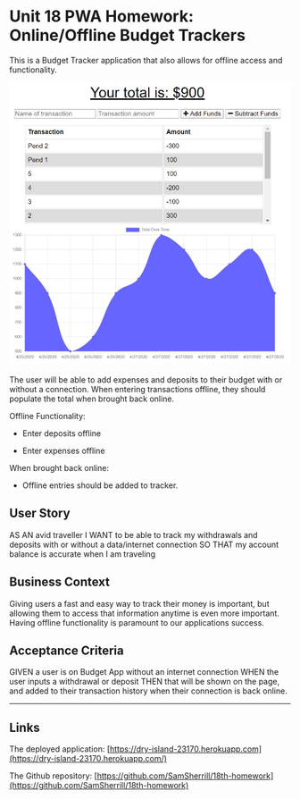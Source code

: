 # Unit 18 PWA Homework: Online/Offline Budget Trackers

This is a Budget Tracker application that also allows for offline access and functionality.

![App Preview](readme-screenshots/screenshot-for-readme.jpg)

The user will be able to add expenses and deposits to their budget with or without a connection. When entering transactions offline, they should populate the total when brought back online.

Offline Functionality:

  * Enter deposits offline

  * Enter expenses offline

When brought back online:

  * Offline entries should be added to tracker.

## User Story
AS AN avid traveller
I WANT to be able to track my withdrawals and deposits with or without a data/internet connection
SO THAT my account balance is accurate when I am traveling

## Business Context

Giving users a fast and easy way to track their money is important, but allowing them to access that information anytime is even more important. Having offline functionality is paramount to our applications success.


## Acceptance Criteria
GIVEN a user is on Budget App without an internet connection
WHEN the user inputs a withdrawal or deposit
THEN that will be shown on the page, and added to their transaction history when their connection is back online.

- - -


## Links

The deployed application: [https://dry-island-23170.herokuapp.com](https://dry-island-23170.herokuapp.com/)

The Github repository: [https://github.com/SamSherrill/18th-homework](https://github.com/SamSherrill/18th-homework)

